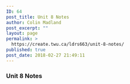 ```yaml
---
ID: 64
post_title: Unit 8 Notes
author: Colin Madland
post_excerpt: ""
layout: page
permalink: >
  https://create.twu.ca/ldrs663/unit-8-notes/
published: true
post_date: 2018-02-27 21:49:11
---
```

### Unit 8 Notes